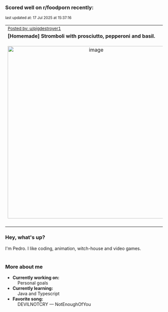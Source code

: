 ### Scored well on r/foodporn recently:

<p align="left"><sub>last updated at: 17 Jul 2025 at 15:37:16</sub></p>

|   |
| --- |
| <sub>[Posted by: u/pigdestroyer1][source]</sub> |
| **[Homemade] Stromboli with prosciutto, pepperoni and basil.** | 
|<p align="center"> <img alt="image" src="https://i.redd.it/my2uuez3mibf1.jpeg" width="550" /> </p>|
|   |

### Hey, what's up?

I'm Pedro. I like coding, animation, witch-house and video games.<br><br>

### More about me
- **Currently working on:**  
&nbsp;&nbsp;&nbsp;&nbsp;Personal goals
- **Currently learning:**  
&nbsp;&nbsp;&nbsp;&nbsp;Java and Typescript
- **Favorite song:**  
&nbsp;&nbsp;&nbsp;&nbsp;DEVILNOTCRY — NotEnoughOfYou<br><br>

  



  
  
  
[linkedin]: https://linkedin.com/in/pedro-h-r-gomes-8a487b14a/
[gmail]: mailto:pilique11@gmail.com
[source]: https://reddit.com/r/FoodPorn/comments/1lu5ozg/homemade_stromboli_with_prosciutto_pepperoni_and/
[redditAPI]: https://www.reddit.com/dev/api/